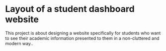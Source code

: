 # Layout of a student dashboard website

This project is about designing a website specifically for students who want to see their academic information presented to them in a non-cluttered and modern way..
